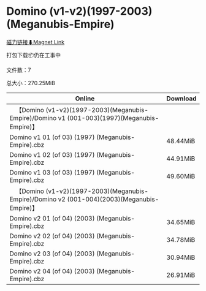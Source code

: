 # Domino (v1-v2)(1997-2003)(Meganubis-Empire)

[磁力链接⬇Magnet Link](magnet:?xt=urn:btih:a59a22cd3b3c6c9da7ad20f08e637385e99366af&dn=Domino%20%28v1-v2%29%281997-2003%29%28Meganubis-Empire%29)

打包下载📦仍在工事中

文件数：7

总大小：270.25MiB

Online | Download
--- | ---
&emsp;【Domino (v1-v2)(1997-2003)(Meganubis-Empire)/Domino v1 (001-003)(1997)(Meganubis-Empire)】 | 
Domino v1 01 (of 03) (1997) (Meganubis-Empire).cbz | 48.44MiB
Domino v1 02 (of 03) (1997) (Meganubis-Empire).cbz | 44.91MiB
Domino v1 03 (of 03) (1997) (Meganubis-Empire).cbz | 49.60MiB
&emsp;【Domino (v1-v2)(1997-2003)(Meganubis-Empire)/Domino v2 (001-004)(2003)(Meganubis-Empire)】 | 
Domino v2 01 (of 04) (2003) (Meganubis-Empire).cbz | 34.65MiB
Domino v2 02 (of 04) (2003) (Meganubis-Empire).cbz | 34.78MiB
Domino v2 03 (of 04) (2003) (Meganubis-Empire).cbz | 30.94MiB
Domino v2 04 (of 04) (2003) (Meganubis-Empire).cbz | 26.91MiB
